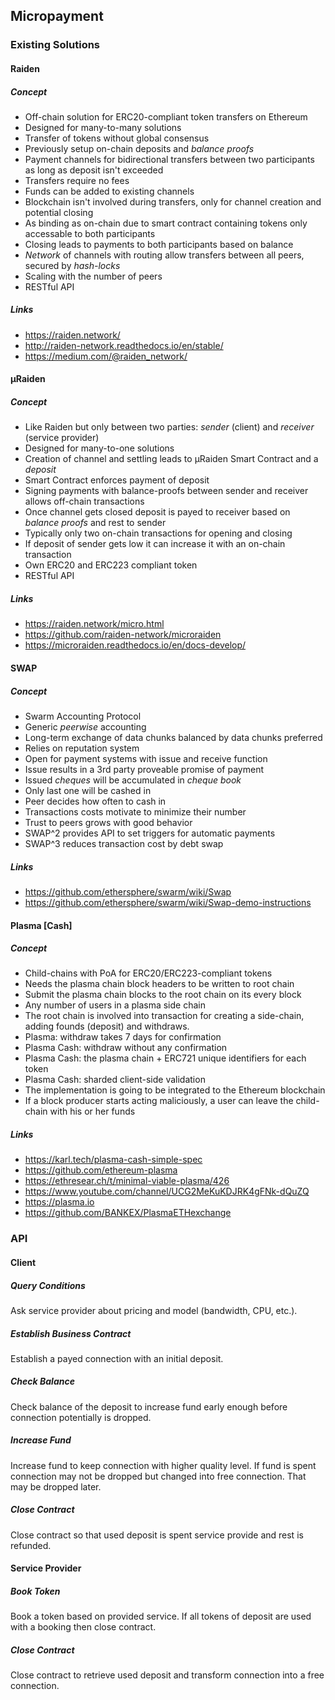 ## Micropayment

### Existing Solutions

#### Raiden

##### Concept

- Off-chain solution for ERC20-compliant token transfers on Ethereum
- Designed for many-to-many solutions
- Transfer of tokens without global consensus
- Previously setup on-chain deposits and *balance proofs*
- Payment channels for bidirectional transfers between two participants as long as deposit isn't exceeded
- Transfers require no fees
- Funds can be added to existing channels
- Blockchain isn't involved during transfers, only for channel creation and potential closing
- As binding as on-chain due to smart contract containing tokens only accessable to both participants
- Closing leads to payments to both participants based on balance
- *Network* of channels with routing allow transfers between all peers, secured by *hash-locks*
- Scaling with the number of peers
- RESTful API

##### Links

- https://raiden.network/
- http://raiden-network.readthedocs.io/en/stable/
- https://medium.com/@raiden_network/

#### µRaiden

##### Concept

- Like Raiden but only between two parties: *sender* (client) and *receiver* (service provider)
- Designed for many-to-one solutions
- Creation of channel and settling leads to µRaiden Smart Contract and a *deposit*
- Smart Contract enforces payment of deposit
- Signing payments with balance-proofs between sender and receiver allows off-chain transactions
- Once channel gets closed deposit is payed to receiver based on *balance proofs* and rest to sender
- Typically only two on-chain transactions for opening and closing
- If deposit of sender gets low it can increase it with an on-chain transaction
- Own ERC20 and ERC223 compliant token
- RESTful API

##### Links

- https://raiden.network/micro.html
- https://github.com/raiden-network/microraiden
- https://microraiden.readthedocs.io/en/docs-develop/

#### SWAP

##### Concept

- Swarm Accounting Protocol
- Generic *peerwise* accounting
- Long-term exchange of data chunks balanced by data chunks preferred
- Relies on reputation system
- Open for payment systems with issue and receive function
- Issue results in a 3rd party proveable promise of payment
- Issued *cheques* will be accumulated in *cheque book*
- Only last one will be cashed in
- Peer decides how often to cash in
- Transactions costs motivate to minimize their number
- Trust to peers grows with good behavior
- SWAP^2 provides API to set triggers for automatic payments
- SWAP^3 reduces transaction cost by debt swap

##### Links

- https://github.com/ethersphere/swarm/wiki/Swap
- https://github.com/ethersphere/swarm/wiki/Swap-demo-instructions

#### Plasma [Cash]

##### Concept

- Child-chains with PoA for ERC20/ERC223-compliant tokens
- Needs the plasma chain block headers to be written to root chain
- Submit the plasma chain blocks to the root chain on its every block
- Any number of users in a plasma side chain
- The root chain is involved into transaction for creating a side-chain, adding founds (deposit) and withdraws.
- Plasma: withdraw takes 7 days for confirmation
- Plasma Cash: withdraw without any confirmation
- Plasma Cash: the plasma chain + ERC721 unique identifiers for each token
- Plasma Cash: sharded client-side validation
- The implementation is going to be integrated to the Ethereum blockchain
- If a block producer starts acting maliciously, a user can leave the child-chain with his or her funds

##### Links

- https://karl.tech/plasma-cash-simple-spec
- https://github.com/ethereum-plasma
- https://ethresear.ch/t/minimal-viable-plasma/426
- https://www.youtube.com/channel/UCG2MeKuKDJRK4gFNk-dQuZQ
- https://plasma.io
- https://github.com/BANKEX/PlasmaETHexchange

### API

#### Client

##### Query Conditions

Ask service provider about pricing and model (bandwidth, CPU, etc.).

##### Establish Business Contract

Establish a payed connection with an initial deposit.

##### Check Balance

Check balance of the deposit to increase fund early enough before
connection potentially is dropped.

##### Increase Fund

Increase fund to keep connection with higher quality level. If
fund is spent connection may not be dropped but changed into
free connection. That may be dropped later.

##### Close Contract

Close contract so that used deposit is spent service provide and
rest is refunded.

#### Service Provider

##### Book Token

Book a token based on provided service. If all tokens of deposit
are used with a booking then close contract.

##### Close Contract

Close contract to retrieve used deposit and transform connection
into a free connection.

